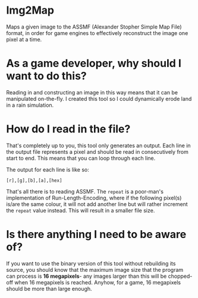 # Img2Map

Maps a given image to the ASSMF (Alexander Stopher Simple Map File) format, in order for game engines to effectively reconstruct the image one pixel at a time.

# As a game developer, why should I want to do this?

Reading in and constructing an image in this way means that it can be manipulated on-the-fly. I created this tool so I could dynamically erode land in a rain simulation.

# How do I read in the file?

That's completely up to you, this tool only generates an output.
Each line in the output file represents a pixel and should be read in consecutively from start to end. This means that you can loop through each line.

The output for each line is like so:

    [r],[g],[b],[a],[hex]
    
That's all there is to reading ASSMF.
The `repeat` is a poor-man's implementation of Run-Length-Encoding, where if the following pixel(s) is/are the same colour, it will not add another line but will rather increment the `repeat` value instead. This will result in a smaller file size.

# Is there anything I need to be aware of?

If you want to use the binary version of this tool without rebuilding its source, you should know that the maximum image size that the program can process is **16 megapixels**- any images larger than this will be chopped-off when 16 megapixels is reached. Anyhow, for a game, 16 megapixels should be more than large enough.
